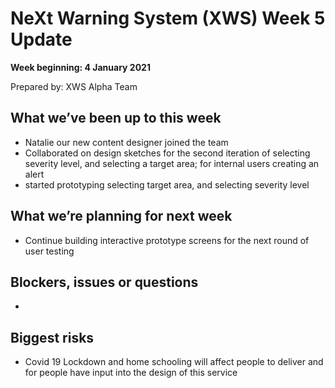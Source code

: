 # NeXt Warning System (XWS) Week 5 Update
**Week beginning: 4 January 2021** 

Prepared by: XWS Alpha Team

## What we’ve been up to this week

* Natalie our new content designer joined the team
* Collaborated on design sketches for the second iteration of selecting severity level, and selecting a target area; for internal users creating an alert
* started prototyping selecting target area, and selecting severity level

## What we’re planning for next week

* Continue building interactive prototype screens for the next round of user testing

## Blockers, issues or questions

* 

## Biggest risks

* Covid 19 Lockdown and home schooling will affect people to deliver and for people have input into the design of this service
